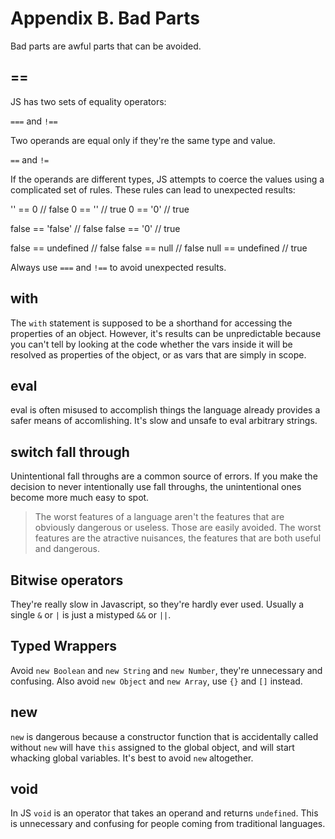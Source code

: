 Appendix B. Bad Parts
======================

Bad parts are awful parts that can be avoided.

==
---------------

JS has two sets of equality operators:

`===` and `!==`

Two operands are equal only if they're the same type and value.

`==` and `!=`

If the operands are different types, JS attempts to coerce the values using a complicated set of rules. These rules can lead to unexpected results:

'' == 0 // false
0 == '' // true
0 == '0' // true

false == 'false' // false
false == '0'     // true

false == undefined // false
false == null // false
null == undefined // true

Always use `===` and `!==` to avoid unexpected results.


with
----------------

The `with` statement is supposed to be a shorthand for accessing the properties of an object. However, it's results can be unpredictable because you can't tell by looking at the code whether the vars inside it will be resolved as properties of the object, or as vars that are simply in scope.


eval
-------------

eval is often misused to accomplish things the language already provides a safer means of accomlishing. It's slow and unsafe to eval arbitrary strings.

switch fall through
-----------------------

Unintentional fall throughs are a common source of errors. If you make the decision to never intentionally use fall throughs, the unintentional ones become more much easy to spot.

> The worst features of a language aren't the features that are obviously dangerous or useless. Those are easily avoided. The worst features are the atractive nuisances, the features that are both useful and dangerous.


Bitwise operators
---------------------

They're really slow in Javascript, so they're hardly ever used. Usually a single `&` or `|` is just a mistyped `&&` or `||`.


Typed Wrappers
----------------------

Avoid `new Boolean` and `new String` and `new Number`, they're unnecessary and confusing. Also avoid `new Object` and `new Array`, use `{}` and `[]` instead.

new
------------

`new` is dangerous because a constructor function that is accidentally called without `new` will have `this` assigned to the global object, and will start whacking global variables. It's best to avoid `new` altogether.

void
------------

In JS `void` is an operator that takes an operand and returns `undefined`. This is unnecessary and confusing for people coming from traditional languages.
